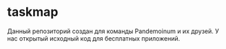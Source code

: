 taskmap
=======

Данный репозиторий создан для команды Pandemoinum и их друзей.
У нас открытый исходный код для бесплатных приложений.